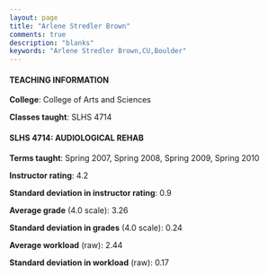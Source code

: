 ```yaml
---
layout: page
title: "Arlene Stredler Brown" 
comments: true
description: "blanks"
keywords: "Arlene Stredler Brown,CU,Boulder"
---
```

<head>
<script src="https://ajax.googleapis.com/ajax/libs/jquery/2.1.3/jquery.min.js"></script>
<script src="https://dl.dropboxusercontent.com/s/pc42nxpaw1ea4o9/highcharts.js?dl=0"></script>
<!-- <script src="../assets/js/highcharts.js"></script> -->
<style type="text/css">@font-face {
	font-family: "Bebas Neue";
	src: url(https://www.filehosting.org/file/details/544349/BebasNeue Regular.otf) format("opentype");
	}
	h1.Bebas { 
		font-family: "Bebas Neue", Verdana, Tahoma;
	}
</style>
</head>
	   
#### TEACHING INFORMATION

**College**: College of Arts and Sciences

**Classes taught**: SLHS 4714

#### SLHS 4714: AUDIOLOGICAL REHAB

**Terms taught**: Spring 2007, Spring 2008, Spring 2009, Spring 2010

**Instructor rating**: 4.2

**Standard deviation in instructor rating**: 0.9

**Average grade** (4.0 scale): 3.26

**Standard deviation in grades** (4.0 scale): 0.24

**Average workload** (raw): 2.44

**Standard deviation in workload** (raw): 0.17

